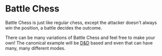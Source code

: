 # Battle Chess

Battle Chess is just like regular chess, except the attacker doesn't always win the position, a battle decides the outcome. 

There can be many variations of Battle Chess and feel free to make your own! The canonical example will be [D&D](//battle-chess/DnD/basics) based and even that can have many, many different modes.